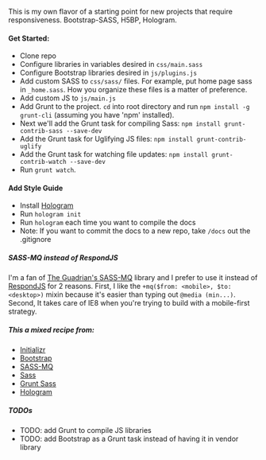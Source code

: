 This is my own flavor of a starting point for new projects that require responsiveness. Bootstrap-SASS, H5BP, Hologram.


#### Get Started:
- Clone repo
- Configure libraries in variables desired in `css/main.sass` 
- Configure Bootstrap libraries desired in `js/plugins.js`
- Add custom SASS to `css/sass/` files. For example, put home page sass in `_home.sass`. How you organize these files is a matter of preference.
- Add custom JS to `js/main.js`
- Add Grunt to the project. `cd` into root directory and run `npm install -g grunt-cli` (assuming you have 'npm' installed).
- Next we'll add the Grunt task for compiling Sass: `npm install grunt-contrib-sass --save-dev`
- Add the Grunt task for Uglifying JS files: `npm install grunt-contrib-uglify`
- Add the Grunt task for watching file updates: `npm install grunt-contrib-watch --save-dev`
- Run `grunt watch`.


#### Add Style Guide
- Install [Hologram](https://github.com/trulia/hologram#installation)
- Run `hologram init`
- Run `hologram` each time you want to compile the docs
- Note: If you want to commit the docs to a new repo, take `/docs` out the .gitignore


##### SASS-MQ instead of RespondJS

I'm a fan of [The Guadrian's SASS-MQ]((https://github.com/guardian/sass-mq/)) library and I prefer to use it instead of [RespondJS](https://github.com/scottjehl/Respond) for 2 reasons. First, I like the `+mq($from: <mobile>, $to: <desktop>)` mixin because it's easier than typing out `@media (min...)`. Second, It takes care of IE8 when you're trying to build with a mobile-first strategy.


##### This a mixed recipe from:
- [Initializr](http://www.initializr.com/)
- [Bootstrap](http://www.getbootstrap.com/)
- [SASS-MQ](https://github.com/guardian/sass-mq/)
- [Sass](http://sass-lang.com/)
- [Grunt Sass](https://github.com/gruntjs/grunt-contrib-sass)
- [Hologram](http://github.com/trulia/hologram)


##### TODOs
- TODO: add Grunt to compile JS libraries
- TODO: add Bootstrap as a Grunt task instead of having it in vendor library